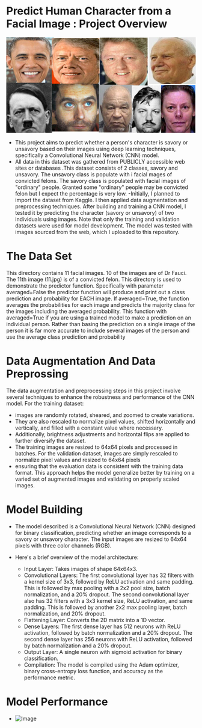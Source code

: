 # Predict Human Character from a Facial Image : Project Overview
   ![Image](https://github.com/germeengehad/Predict-Human-Character-from-a-Facial-Image/blob/main/dataset-cover.jpg)
- This project aims to predict whether a person's character is savory or unsavory based on their images using deep learning techniques, specifically a Convolutional Neural Network (CNN) model.
- All data in this dataset was gathered from PUBLICLY accessible web sites or databases .This dataset consists of 2 classes, savory and unsavory. The unsavory class is populate with i facial mages of convicted felons. The savory class is populated with facial images of "ordinary" people. Granted some "ordinary" people may be convicted felon but I expect the percentage is very low.
-Initially, I planned to import the dataset from Kaggle. I then applied data augmentation and preprocessing techniques. After building and training a CNN model, I tested it by predicting the character (savory or unsavory) of two individuals using images. Note that only the training and validation datasets were used for model development. The model was tested with images sourced from the web, which I uploaded to this repository.

# The Data Set
This directory contains 11 facial images. 10 of the images are of Dr Fauci. The 11th image (11.jpg) is of a convicted felon.
This directory is used to demonstrate the predictor function. Specifically with parameter averaged=False the predictor function will produce and print out a class prediction and probability for EACH image. If averaged=True, the function averages the probabilities for each image and predicts the majority class for the images including the averaged probability. This function with averaged=True if you are using a trained model to make a prediction on an individual person. Rather than basing the prediction on a single image of the person it is far more accurate to include several images of the person and use the average class prediction and probability

#  Data Augmentation And Data Preprossing
The data augmentation and preprocessing steps in this project involve several techniques to enhance the robustness and performance of the CNN model. For the training dataset: 
- images are randomly rotated, sheared, and zoomed to create variations.
-  They are also rescaled to normalize pixel values, shifted horizontally and vertically, and filled with a constant value where necessary.
-  Additionally, brightness adjustments and horizontal flips are applied to further diversify the dataset.
-   The training images are resized to 64x64 pixels and processed in batches. For the validation dataset, images are simply rescaled to normalize pixel values and resized to 64x64 pixels
- ensuring that the evaluation data is consistent with the training data format. This approach helps the model generalize better by training on a varied set of augmented images and validating on properly scaled images.


# Model Building
- The model described is a Convolutional Neural Network (CNN) designed for binary classification, predicting whether an image corresponds to a savory or unsavory character. The input images are resized to 64x64 pixels with three color channels (RGB).

- Here's a brief overview of the model architecture:

  - Input Layer: Takes images of shape 64x64x3.
  - Convolutional Layers:
The first convolutional layer has 32 filters with a kernel size of 3x3, followed by ReLU activation and same padding.
This is followed by max pooling with a 2x2 pool size, batch normalization, and a 20% dropout.
The second convolutional layer also has 32 filters with a 3x3 kernel size, ReLU activation, and same padding.
This is followed by another 2x2 max pooling layer, batch normalization, and 20% dropout.
  - Flattening Layer: Converts the 2D matrix into a 1D vector.
  - Dense Layers:
The first dense layer has 512 neurons with ReLU activation, followed by batch normalization and a 20% dropout.
The second dense layer has 256 neurons with ReLU activation, followed by batch normalization and a 20% dropout.
  - Output Layer: A single neuron with sigmoid activation for binary classification.
  - Compilation: The model is compiled using the Adam optimizer, binary cross-entropy loss function, and accuracy as the performance metric.

# Model Performance
-    ![Image]()

  
